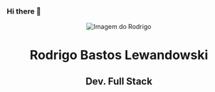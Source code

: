 ### Hi there 👋

<script>
 border-radius: 50%;
  border: 2px solid white;
  box-shadow: 0 0 1em black;
 </script>
 <header>
      <div class="cabecalho">
        <img
          class="foto-rodrigo"
          src="https://avatars.githubusercontent.com/u/87920248?v=4"
          alt="Imagem do Rodrigo"
        />
        <div class="nome-cabecalho">
          <h1 class="nome">Rodrigo Bastos Lewandowski</h1>
          <h2 class="nome">Dev. Full Stack</h2>
        </div>
      </div>
    </header>


<!--
**0Rodrigo0/0Rodrigo0** is a ✨ _special_ ✨ repository because its `README.md` (this file) appears on your GitHub profile.

Here are some ideas to get you started:

- 🔭 I’m currently working on ...
- 🌱 I’m currently learning ...
- 👯 I’m looking to collaborate on ...
- 🤔 I’m looking for help with ...
- 💬 Ask me about ...
- 📫 How to reach me: ...
- 😄 Pronouns: ...
- ⚡ Fun fact: ...
-->
